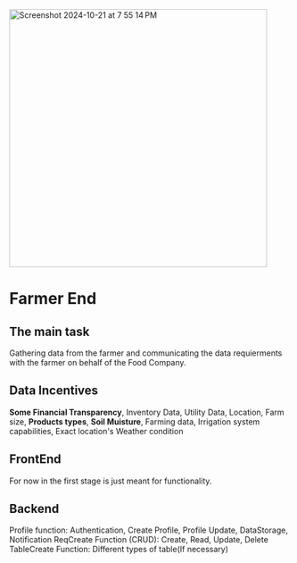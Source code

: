 <img width="462" alt="Screenshot 2024-10-21 at 7 55 14 PM" src="https://github.com/user-attachments/assets/49cbfc8a-a417-455f-b962-fa136a1d397e">

# Farmer End

## The main task
Gathering data from the farmer and communicating the data requierments with the farmer on behalf of the Food Company.

## Data Incentives
<b>Some Financial Transparency</b>, Inventory Data, Utility Data, Location, Farm size, <b>Products types</b>, <b>Soil Muisture</b>, Farming data, Irrigation system capabilities, Exact location's Weather condition


## FrontEnd
For now in the first stage is just meant for functionality. 

## Backend
Profile function: Authentication, Create Profile, Profile Update, DataStorage, Notification
ReqCreate Function (CRUD): Create, Read, Update, Delete
TableCreate Function: Different types of table(If necessary)




